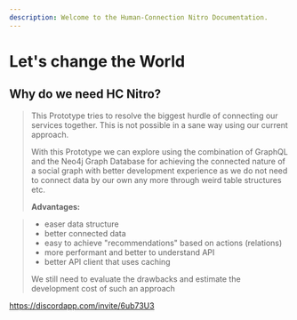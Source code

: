 ```yaml
---
description: Welcome to the Human-Connection Nitro Documentation.
---
```


# Let's change the World

## Why do we need HC Nitro?

> This Prototype tries to resolve the biggest hurdle of connecting our services together. This is not possible in a sane way using our current approach.
>
> With this Prototype we can explore using the combination of GraphQL and the Neo4j Graph Database for achieving the connected nature of a social graph with better development experience as we do not need to connect data by our own any more through weird table structures etc.
>
> **Advantages:**

> * easer data structure
> * better connected data
> * easy to achieve "recommendations" based on actions \(relations\)
> * more performant and better to understand API
> * better API client that uses caching
>
> We still need to evaluate the drawbacks and estimate the development cost of such an approach

https://discordapp.com/invite/6ub73U3 
